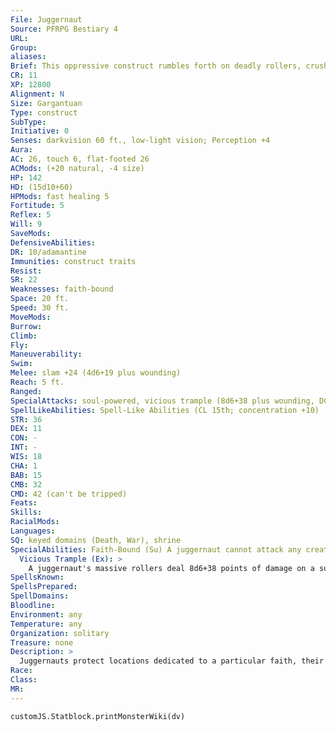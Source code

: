 ```yaml
---
File: Juggernaut
Source: PFRPG Bestiary 4
URL: 
Group: 
aliases: 
Brief: This oppressive construct rumbles forth on deadly rollers, crushing everything in its path.
CR: 11
XP: 12800
Alignment: N
Size: Gargantuan
Type: construct
SubType: 
Initiative: 0
Senses: darkvision 60 ft., low-light vision; Perception +4
Aura: 
AC: 26, touch 6, flat-footed 26
ACMods: (+20 natural, -4 size)
HP: 142
HD: (15d10+60)
HPMods: fast healing 5
Fortitude: 5
Reflex: 5
Will: 9
SaveMods: 
DefensiveAbilities: 
DR: 10/adamantine
Immunities: construct traits
Resist: 
SR: 22
Weaknesses: faith-bound
Space: 20 ft.
Speed: 30 ft.
MoveMods: 
Burrow: 
Climb: 
Fly: 
Maneuverability: 
Swim: 
Melee: slam +24 (4d6+19 plus wounding)
Reach: 5 ft.
Ranged: 
SpecialAttacks: soul-powered, vicious trample (8d6+38 plus wounding, DC 30)
SpellLikeAbilities: Spell-Like Abilities (CL 15th; concentration +10)  3/day-enervation
STR: 36
DEX: 11
CON: -
INT: -
WIS: 18
CHA: 1
BAB: 15
CMB: 32
CMD: 42 (can't be tripped)
Feats: 
Skills: 
RacialMods: 
Languages: 
SQ: keyed domains (Death, War), shrine
SpecialAbilities: Faith-Bound (Su) A juggernaut cannot attack any creature that openly wears or displays the holy symbol or unholy symbol of the deity to which the juggernaut is dedicated unless that creature first attacks the juggernaut.  Shrine (Ex) A juggernaut counts as a movable shrine for the deity or religion it is dedicated to.  Soul-Powered (Su) When a juggernaut kills a creature with at least 5 Hit Dice and an alignment two or more steps away from the juggernaut's alignment, it gains a kill point. Add its current total kill points as a bonus on its attack rolls, combat maneuver checks, caster level checks, and skill checks. Add half its current total kill points as a bonus to its natural armor and spell resistance. The juggernaut loses 1 kill point every 24 hours.
  Vicious Trample (Ex): >
    A juggernaut's massive rollers deal 8d6+38 points of damage on a successful trample attack.
SpellsKnown: 
SpellsPrepared: 
SpellDomains: 
Bloodline: 
Environment: any
Temperature: any
Organization: solitary
Treasure: none
Description: >
  Juggernauts protect locations dedicated to a particular faith, their massive forms infused with divine energy that animates them and infuses them with their deity's power. Some faiths use a juggernaut as a mobile shrine, anointing it with sacred materials and offering prayers to the divine.  KEYED DOMAINS  A juggernaut gain special abilities from two domains granted by the deity to which the juggernaut is dedicated. If an ability requires a saving throw, the save DC is Wisdom-based (DC 19 for most juggernauts). The caster level is equal to the juggernaut's Hit Dice (CL 15th for most juggernauts). The sample juggernaut is keyed to the domains of Death and War-a juggernaut dedicated to some other deity has abilities based on that deity's domains.  Air: Whirlwind (Sp)-The juggernaut can cast whirlwind once per day.  Animal: Friendly Pack (Sp)-The juggernaut can cast summon nature's ally IV (animals only) three times per day.  Artifice: Repair (Ex)-The juggernaut's fast healing increases to 10.  Chaos: Chaotic Attacks (Su)-The juggernaut's slam and vicious trample attacks are treated as chaotic-aligned. Its vicious trample deals an additional 2d6 points of damage to lawful targets.  Charm: Friendship (Sp)-The juggernaut can cast charm monster three times per day. A charmed creature follows the juggernaut and attacks what it attacks.  Community: Powerful Allies (Su)-All creatures within 60 feet of the juggernaut that share the juggernaut's alignment gain a +1 sacred bonus on attack rolls and to AC, and a +2 sacred bonus on saving throws (these are profane bonuses if the juggernaut is evil).  Darkness: Deeper Darkness (Sp)-The juggernaut can cast deeper darkness three times per day.  Death: Lifesapper (Sp)-The juggernaut can cast enervation three times per day.  Destruction: Destructive Aura (Su)-The juggernaut can emit a 30-foot aura of destruction for 10 rounds per day. All attacks made against targets in the aura (including the juggernaut) gain a +2 morale bonus on damage rolls and all critical threats are automatically confirmed.  Earth: Tremorsense (Su)-The juggernaut gains tremorsense 60 feet.  Evil: Evil Attacks (Su)-The juggernaut's slam and vicious trample attacks are treated as evil-aligned. Its vicious trample deals an additional 2d6 points of damage to good targets.  Fire: Flaming Burst (Su)-The juggernaut's slam attack gains the flaming burst weapon special ability. Its vicious trample attack deals an additional 1d6 points of fire damage.  Glory: Grandeur (Su)-The juggernaut inspires all allies within 30 feet, granting them a +2 morale bonus on attack rolls, saving throws, and skill checks.  Good: Good Attacks (Su)-The juggernaut's slam and vicious trample attacks are treated as good-aligned. Its vicious trample deals an additional 2d6 points of damage to evil targets.  Healing: Resurgence (Su)-Five times per day, the juggernaut can remove the dazed, fatigued, shaken, sickened, or staggered condition from an ally within 30 feet.  Knowledge: Absorb Thoughts (Su)-When the juggernaut confirms a critical hit with its slam, the target must succeed at a Will save or take 1d8 points of Intelligence damage.  Law: Lawful Attacks (Su)-The juggernaut's slam and vicious trample are treated as lawful-aligned. Its vicious trample deals an additional 2d6 points of damage to chaotic targets.  Liberation: Broken Bonds (Su)-10 times per day a standard action, the juggernaut can affect one its allies within 20 feet with freedom of movement for 1 round.  Luck: Lucky (Su)-Twice per day, the juggernaut may reroll any d20 roll that it has just made before the results of the roll are revealed. The juggernaut must take the result of the reroll, even if it's worse than the original roll.  Madness: Confusion (Sp)-The juggernaut can cast confusion three times per day.  Magic: Resistant (Su)-The juggernaut's SR increases by 5.  Nobility: Inspirational (Sp)-The juggernaut can cast good hope three times per day.  Plant: Hedge (Sp)-The juggernaut can cast wall of thorns three times per day.  Protection: Guardian (Su)-The juggernaut and all allies within 30 feet gain a +2 bonus on all saving throws and a +2 deflection bonus to AC.  Repose: Rest Eternal (Su)-Damage dealt by the juggernaut resists magical healing. Attempting to use such healing to cure this damage requires a successful caster level check against a DC = 11 + the juggernaut's caster level. This ability does not affect natural healing or healing provided by extraordinary abilities.  Rune: Rune-Carved (Su)-Runes cover the juggernaut. Whenever the juggernaut takes energy damage or energy damage fails to overcome its SR, for the next round, its attacks deal 2d6 points of damage of that energy type. If more than one type of energy attack occurs in a round, roll randomly to determine what kind of extra energy damage it deals.  Strength: Vigorous (Sp)-The juggernaut can cast mass bull's strength once per day.  Sun: Sunstrike (Sp)-The juggernaut can cast daylight and searing light three times per day.  Travel: Unstoppable (Su)-The juggernaut ignores penalties for difficult terrain. Its movement increases by 10 feet.  Trickery: Doubles (Sp)-The juggernaut can cast mirror image three times per day.  War: Bloody (Su)-The juggernaut's slam and vicious trample attacks have the wounding weapon special ability.  Water: Surge (Sp)-The juggernaut can cast hydraulic torrent (Pathfinder RPG Advanced Player's Guide 229) five times per day.  Weather: Weathermaker (Sp)-The juggernaut can cast control weather once per day.  CONSTRUCTION  A juggernaut's body must be created from 20,000 gp worth of clay, crystal, metal, stone, wood, or bone.  JUGGERNAUT CL 13th; Price 140,000 gp CONSTRUCTION Requirements Craft Construct, greater magic weapon, imbue with spell ability, make whole, stone shape, creator must be caster level 10th; Skill Craft (carpentry, sculptures, or stonemasonry); Cost 80,000 gp
Race: 
Class: 
MR: 
---
```

```dataviewjs
customJS.Statblock.printMonsterWiki(dv)
```
